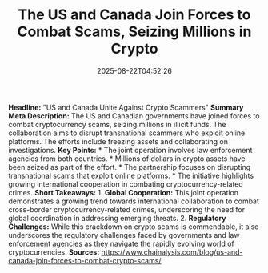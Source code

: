 ﻿---
title: "The US and Canada Join Forces to Combat Scams, Seizing Millions in Crypto"
date: "2025-08-22T04:52:26"
category: "Markets"
summary: ""
slug: "the us and canada join forces to combat scams seizing millio"
source_urls:
  - "https://www.chainalysis.com/blog/us-and-canada-join-forces-to-combat-crypto-scams/"
seo:
  title: "The US and Canada Join Forces to Combat Scams, Seizing Millions in Crypto | Hash n Hedge"
  description: ""
  keywords: ["news", "markets", "brief"]
---
**Headline:** "US and Canada Unite Against Crypto Scammers"  **Summary Meta Description:** The US and Canadian governments have joined forces to combat cryptocurrency scams, seizing millions in illicit funds. The collaboration aims to disrupt transnational scammers who exploit online platforms. The efforts include freezing assets and collaborating on investigations.  **Key Points:**  * The joint operation involves law enforcement agencies from both countries. * Millions of dollars in crypto assets have been seized as part of the effort. * The partnership focuses on disrupting transnational scams that exploit online platforms. * The initiative highlights growing international cooperation in combating cryptocurrency-related crimes.  **Short Takeaways:**  1. **Global Cooperation:** This joint operation demonstrates a growing trend towards international collaboration to combat cross-border cryptocurrency-related crimes, underscoring the need for global coordination in addressing emerging threats. 2. **Regulatory Challenges:** While this crackdown on crypto scams is commendable, it also underscores the regulatory challenges faced by governments and law enforcement agencies as they navigate the rapidly evolving world of cryptocurrencies.  **Sources:** https://www.chainalysis.com/blog/us-and-canada-join-forces-to-combat-crypto-scams/ 

